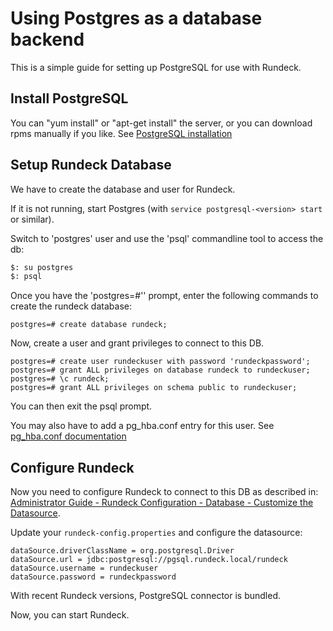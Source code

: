 # Using Postgres as a database backend

This is a simple guide for setting up PostgreSQL for use with Rundeck.

## Install PostgreSQL

You can "yum install" or "apt-get install" the server, or you can download rpms manually if you like. See [PostgreSQL installation](https://wiki.postgresql.org/wiki/Detailed_installation_guides)

## Setup Rundeck Database

We have to create the database and user for Rundeck.

If it is not running, start Postgres (with `service postgresql-<version> start` or similar).

Switch to 'postgres' user and use the 'psql' commandline tool to access the db:

```bash
$: su postgres
$: psql
```

Once you have the 'postgres=#'' prompt, enter the following commands to create the rundeck database:

```shell
postgres=# create database rundeck;
```

Now, create a user and grant privileges to connect to this DB.

```shell
postgres=# create user rundeckuser with password 'rundeckpassword';
postgres=# grant ALL privileges on database rundeck to rundeckuser;
postgres=# \c rundeck;
postgres=# grant ALL privileges on schema public to rundeckuser;
```

You can then exit the psql prompt.

You may also have to add a pg_hba.conf entry for this user. See [pg_hba.conf documentation](https://www.postgresql.org/docs/9.5/static/auth-pg-hba-conf.html)

## Configure Rundeck

Now you need to configure Rundeck to connect to this DB as described in: [Administrator Guide - Rundeck Configuration - Database - Customize the Datasource](/administration/configuration/database/index.md#customize-the-datasource).

Update your `rundeck-config.properties` and configure the datasource:

```properties
dataSource.driverClassName = org.postgresql.Driver
dataSource.url = jdbc:postgresql://pgsql.rundeck.local/rundeck
dataSource.username = rundeckuser
dataSource.password = rundeckpassword
```

With recent Rundeck versions, PostgreSQL connector is bundled.

Now, you can start Rundeck.
